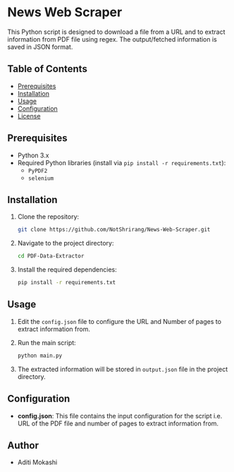 # News Web Scraper

This Python script is designed to download a file from a URL and to extract information from PDF file using regex. The output/fetched information is saved in JSON format.

## Table of Contents

- [Prerequisites](#prerequisites)
- [Installation](#installation)
- [Usage](#usage)
- [Configuration](#configuration)
- [License](#license)

## Prerequisites

- Python 3.x
- Required Python libraries (install via `pip install -r requirements.txt`):
  - `PyPDF2`
  - `selenium`

## Installation

1. Clone the repository:

   ```bash
   git clone https://github.com/NotShrirang/News-Web-Scraper.git
   ```

2. Navigate to the project directory:

   ```bash
   cd PDF-Data-Extractor
   ```

3. Install the required dependencies:

   ```bash
   pip install -r requirements.txt
   ```

## Usage

1. Edit the `config.json` file to configure the URL and Number of pages to extract information from.

2. Run the main script:

   ```bash
   python main.py
   ```

3. The extracted information will be stored in `output.json` file in the project directory.

## Configuration

- **config.json**: This file contains the input configuration for the script i.e. URL of the PDF file and number of pages to extract information from.

## Author
- Aditi Mokashi
